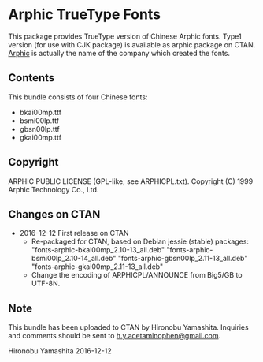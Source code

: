 # Arphic TrueType Fonts

This package provides TrueType version of Chinese Arphic fonts. Type1 version
(for use with CJK package) is available as arphic package on CTAN.
[Arphic](http://www.arphic.com.tw/) is actually the name of the company which
created the fonts.

## Contents

This bundle consists of four Chinese fonts:

- bkai00mp.ttf
- bsmi00lp.ttf
- gbsn00lp.ttf
- gkai00mp.ttf

## Copyright

ARPHIC PUBLIC LICENSE (GPL-like; see ARPHICPL.txt).
Copyright (C) 1999 Arphic Technology Co., Ltd.

## Changes on CTAN

- 2016-12-12 First release on CTAN
    - Re-packaged for CTAN, based on Debian jessie (stable) packages:
        "fonts-arphic-bkai00mp_2.10-13_all.deb"
        "fonts-arphic-bsmi00lp_2.10-14_all.deb"
        "fonts-arphic-gbsn00lp_2.11-13_all.deb"
        "fonts-arphic-gkai00mp_2.11-13_all.deb"
    - Change the encoding of ARPHICPL/ANNOUNCE from Big5/GB to UTF-8N.

## Note

This bundle has been uploaded to CTAN by Hironobu Yamashita.
Inquiries and comments should be sent to <h.y.acetaminophen@gmail.com>.

Hironobu Yamashita
2016-12-12
